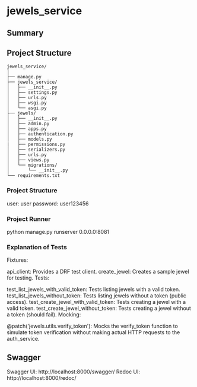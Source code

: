 # jewels_service

## Summary



## Project Structure
````
jewels_service/
│
├── manage.py
├── jewels_service/
│   ├── __init__.py
│   ├── settings.py
│   ├── urls.py
│   ├── wsgi.py
│   └── asgi.py
├── jewels/
│   ├── __init__.py
│   ├── admin.py
│   ├── apps.py
│   ├── authentication.py
│   ├── models.py
|   ├── permissions.py
│   ├── serializers.py
│   ├── urls.py
│   ├── views.py
│   └── migrations/
│       └── __init__.py
└── requirements.txt

````

### Project Structure
user: user
password: user123456

### Project Runner
python manage.py runserver 0.0.0.0:8081

### Explanation of Tests
Fixtures:

api_client: Provides a DRF test client.
create_jewel: Creates a sample jewel for testing.
Tests:

test_list_jewels_with_valid_token: Tests listing jewels with a valid token.
test_list_jewels_without_token: Tests listing jewels without a token (public access).
test_create_jewel_with_valid_token: Tests creating a jewel with a valid token.
test_create_jewel_without_token: Tests creating a jewel without a token (should fail).
Mocking:

@patch('jewels.utils.verify_token'): Mocks the verify_token function to simulate token verification without making actual HTTP requests to the auth_service.

## Swagger
Swagger UI: http://localhost:8000/swagger/
Redoc UI: http://localhost:8000/redoc/